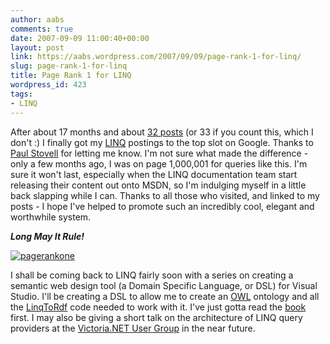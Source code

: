 ```yaml
---
author: aabs
comments: true
date: 2007-09-09 11:00:40+00:00
layout: post
link: https://aabs.wordpress.com/2007/09/09/page-rank-1-for-linq/
slug: page-rank-1-for-linq
title: Page Rank 1 for LINQ
wordpress_id: 423
tags:
- LINQ
---
```


After about 17 months and about [32 posts](http://aabs.wordpress.com/?s=LINQ&paged=1) (or 33 if you count this, which I don't :) I finally got my [LINQ](http://msdn2.microsoft.com/en-us/netframework/aa904594.aspx) postings to the top slot on Google. Thanks to [Paul Stovell](http://www.paulstovell.net/blog) for letting me know. I'm not sure what made the difference - only a few months ago, I was on page 1,000,001 for queries like this. I'm sure it won't last, especially when the LINQ documentation team start releasing their content out onto MSDN, so I'm indulging myself in a little back slapping while I can. Thanks to all those who visited, and linked to my posts - I hope I've helped to promote such an incredibly cool, elegant and worthwhile system. 

_**Long May It Rule!**_

[![pagerankone](http://aabs.files.wordpress.com/2007/09/pagerankone-thumb.png)](http://aabs.files.wordpress.com/2007/09/pagerankone.png)

I shall be coming back to LINQ fairly soon with a series on creating a semantic web design tool (a Domain Specific Language, or DSL) for Visual Studio. I'll be creating a DSL to allow me to create an [OWL](http://www.w3.org/2004/OWL/) ontology and all the [LinqToRdf](http://code.google.com/p/linqtordf/) code needed to work with it. I've just gotta read the [book](http://www.pearsoned.co.uk/Bookshop/detail.asp?item=100000000131155) first. I may also be giving a short talk on the architecture of LINQ query providers at the [Victoria.NET User Group](http://www.victoriadotnet.com.au/) in the near future.
